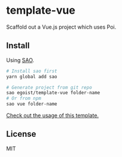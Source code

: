 # template-vue

Scaffold out a Vue.js project which uses Poi.

## Install

Using [SAO](https://github.com/egoist/sao).

```bash
# Install sao first
yarn global add sao

# Generate project from git repo
sao egoist/template-vue folder-name
# Or from npm
sao vue folder-name
```

[Check out the usage of this template.](/template/README.md)

## License

MIT